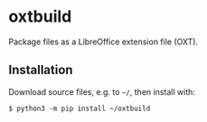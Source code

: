 # oxtbuild
Package files as a LibreOffice extension file (OXT).

## Installation

Download source files, e.g. to `~/`, then install with:
```
$ python3 -m pip install ~/oxtbuild
```
